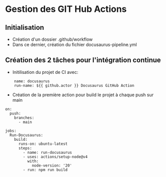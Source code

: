 # Gestion des GIT Hub Actions

## Initialisation

- Création d'un dossier .github/workflow
- Dans ce dernier, création du fichier docusaurus-pipeline.yml

## Création des 2 tâches pour l'intégration continue

- Initilisation du projet de CI avec: 
```
    name: docusaurus
    run-name: ${{ github.actor }} Docusaurus GitHub Action
```
-  Création de la première action pour build le projet à chaque push sur main
```
on:
  push:
    branches:
      - main

jobs:
  Run-Docusaurus:
    build:
      runs-on: ubuntu-latest
      steps:
        - name: run-docusaurus
        - uses: actions/setup-node@v4
          with:
            node-version: '20'
        - run: npm run build
```

